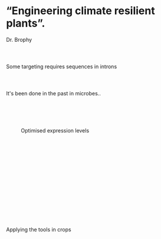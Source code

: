 # “Engineering climate resilient plants”.



Dr. Brophy



<figure><img src=".gitbook/assets/image.png" alt=""><figcaption></figcaption></figure>



<figure><img src=".gitbook/assets/image (1).png" alt=""><figcaption></figcaption></figure>

<figure><img src=".gitbook/assets/image (2).png" alt=""><figcaption></figcaption></figure>







Some targeting requires sequences in introns



<figure><img src=".gitbook/assets/image (3).png" alt=""><figcaption></figcaption></figure>

&#x20;







<figure><img src=".gitbook/assets/image (4).png" alt=""><figcaption></figcaption></figure>

<figure><img src=".gitbook/assets/image (5).png" alt=""><figcaption></figcaption></figure>

It's been done in the past in microbes..

<figure><img src=".gitbook/assets/image (6).png" alt=""><figcaption></figcaption></figure>

<figure><img src=".gitbook/assets/image (7).png" alt=""><figcaption></figcaption></figure>

<figure><img src=".gitbook/assets/image (8).png" alt=""><figcaption></figcaption></figure>



<figure><img src=".gitbook/assets/image (9).png" alt=""><figcaption></figcaption></figure>

<figure><img src=".gitbook/assets/image (10).png" alt=""><figcaption><p>Optimised expression levels </p></figcaption></figure>



<figure><img src=".gitbook/assets/image (11).png" alt=""><figcaption></figcaption></figure>



<figure><img src=".gitbook/assets/image (12).png" alt=""><figcaption></figcaption></figure>

<figure><img src=".gitbook/assets/image (13).png" alt=""><figcaption></figcaption></figure>

<figure><img src=".gitbook/assets/image (14).png" alt=""><figcaption></figcaption></figure>



<figure><img src=".gitbook/assets/image (15).png" alt=""><figcaption></figcaption></figure>

<figure><img src=".gitbook/assets/image (16).png" alt=""><figcaption></figcaption></figure>

<figure><img src=".gitbook/assets/image (17).png" alt=""><figcaption></figcaption></figure>

<figure><img src=".gitbook/assets/image (18).png" alt=""><figcaption></figcaption></figure>

<figure><img src=".gitbook/assets/image (19).png" alt=""><figcaption></figcaption></figure>



<figure><img src=".gitbook/assets/image (20).png" alt=""><figcaption></figcaption></figure>

<figure><img src=".gitbook/assets/image (21).png" alt=""><figcaption></figcaption></figure>

<figure><img src=".gitbook/assets/image (22).png" alt=""><figcaption></figcaption></figure>

<figure><img src=".gitbook/assets/image (23).png" alt=""><figcaption></figcaption></figure>



<figure><img src=".gitbook/assets/image (24).png" alt=""><figcaption></figcaption></figure>

<figure><img src=".gitbook/assets/image (25).png" alt=""><figcaption></figcaption></figure>

<figure><img src=".gitbook/assets/image (26).png" alt=""><figcaption></figcaption></figure>



<figure><img src=".gitbook/assets/image (27).png" alt=""><figcaption></figcaption></figure>

Applying the tools in crops&#x20;

<figure><img src=".gitbook/assets/image (28).png" alt=""><figcaption></figcaption></figure>

<figure><img src=".gitbook/assets/image (29).png" alt=""><figcaption></figcaption></figure>

<figure><img src=".gitbook/assets/image (30).png" alt=""><figcaption></figcaption></figure>

<figure><img src=".gitbook/assets/image (31).png" alt=""><figcaption></figcaption></figure>

<figure><img src=".gitbook/assets/image (32).png" alt=""><figcaption></figcaption></figure>



<figure><img src=".gitbook/assets/image (33).png" alt=""><figcaption></figcaption></figure>

<figure><img src=".gitbook/assets/image (34).png" alt=""><figcaption></figcaption></figure>



<figure><img src=".gitbook/assets/image (35).png" alt=""><figcaption></figcaption></figure>

<figure><img src=".gitbook/assets/image (36).png" alt=""><figcaption></figcaption></figure>

<figure><img src=".gitbook/assets/image (37).png" alt=""><figcaption></figcaption></figure>

<figure><img src=".gitbook/assets/image (38).png" alt=""><figcaption></figcaption></figure>

